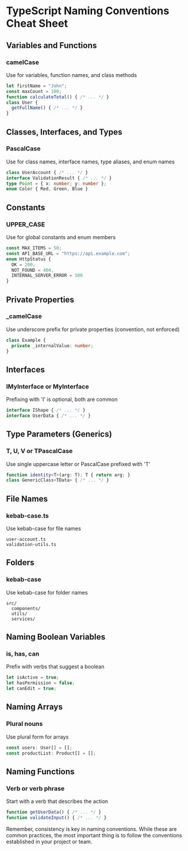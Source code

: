# TypeScript Naming Conventions Cheat Sheet

## Variables and Functions

### camelCase
Use for variables, function names, and class methods
```typescript
let firstName = "John";
const maxCount = 100;
function calculateTotal() { /* ... */ }
class User {
  getFullName() { /* ... */ }
}
```

## Classes, Interfaces, and Types

### PascalCase
Use for class names, interface names, type aliases, and enum names
```typescript
class UserAccount { /* ... */ }
interface ValidationResult { /* ... */ }
type Point = { x: number; y: number };
enum Color { Red, Green, Blue }
```

## Constants

### UPPER_CASE
Use for global constants and enum members
```typescript
const MAX_ITEMS = 50;
const API_BASE_URL = "https://api.example.com";
enum HttpStatus {
  OK = 200,
  NOT_FOUND = 404,
  INTERNAL_SERVER_ERROR = 500
}
```

## Private Properties

### _camelCase
Use underscore prefix for private properties (convention, not enforced)
```typescript
class Example {
  private _internalValue: number;
}
```

## Interfaces

### IMyInterface or MyInterface
Prefixing with 'I' is optional, both are common
```typescript
interface IShape { /* ... */ }
interface UserData { /* ... */ }
```

## Type Parameters (Generics)

### T, U, V or TPascalCase
Use single uppercase letter or PascalCase prefixed with 'T'
```typescript
function identity<T>(arg: T): T { return arg; }
class GenericClass<TData> { /* ... */ }
```

## File Names

### kebab-case.ts
Use kebab-case for file names
```
user-account.ts
validation-utils.ts
```

## Folders

### kebab-case
Use kebab-case for folder names
```
src/
  components/
  utils/
  services/
```

## Naming Boolean Variables

### is, has, can
Prefix with verbs that suggest a boolean
```typescript
let isActive = true;
let hasPermission = false;
let canEdit = true;
```

## Naming Arrays

### Plural nouns
Use plural form for arrays
```typescript
const users: User[] = [];
const productList: Product[] = [];
```

## Naming Functions

### Verb or verb phrase
Start with a verb that describes the action
```typescript
function getUserData() { /* ... */ }
function validateInput() { /* ... */ }
```

Remember, consistency is key in naming conventions. While these are common practices, the most important thing is to follow the conventions established in your project or team.